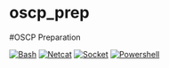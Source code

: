 # oscp_prep
#OSCP Preparation

[![Bash][forks-shield]][forks-url]
[![Netcat][forks-shield]][forks-url]
[![Socket][forks-shield]][forks-url]
[![Powershell][forks-shield]][forks-url]


[forks-shield]: https://img.shields.io/github/forks/othneildrew/Best-README-Template.svg?style=for-the-badge
[forks-url]: https://github.com/othneildrew/Best-README-Template/network/members


